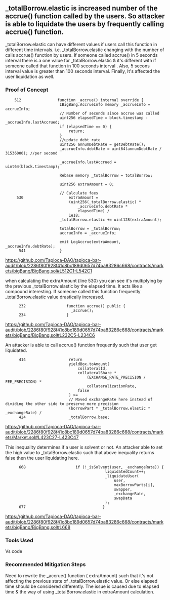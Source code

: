 ##  _totalBorrow.elastic is increased number of the accrue() function called by the users. So attacker is able to liquidate the users by frequently calling accrue() function. 

 _totalBorrow.elastic can have different values if users call this function in different time intervals. i.e.  _totalBorrow.elastic
 changing with the number of calls accrue() function by users. If someone called accrue() in 5 seconds interval  there is a one
 value for _totalBorrow.elastic & it's different with if someone called that function in 100 seconds interval . Also, 5 secons
 interval value is greater than 100 seconds interval. Finally, It's affected the user liquidation as well.

 ### Proof of Concept

        512                function _accrue() internal override {
                            IBigBang.AccrueInfo memory _accrueInfo = accrueInfo;
                            // Number of seconds since accrue was called
                            uint256 elapsedTime = block.timestamp - _accrueInfo.lastAccrued;
                            if (elapsedTime == 0) {
                                return;
                            }
                            //update debt rate
                            uint256 annumDebtRate = getDebtRate();
                            _accrueInfo.debtRate = uint64(annumDebtRate / 31536000); //per second
                    
                            _accrueInfo.lastAccrued = uint64(block.timestamp);
                    
                            Rebase memory _totalBorrow = totalBorrow;
                    
                            uint256 extraAmount = 0;
                    
                            // Calculate fees
         530                    extraAmount =
                                (uint256(_totalBorrow.elastic) *
                                    _accrueInfo.debtRate *
                                    elapsedTime) /
                                1e18;
                            _totalBorrow.elastic += uint128(extraAmount);
                    
                            totalBorrow = _totalBorrow;
                            accrueInfo = _accrueInfo;
                    
                            emit LogAccrue(extraAmount, _accrueInfo.debtRate);
          541               }
        
https://github.com/Tapioca-DAO/tapioca-bar-audit/blob/2286f80f928f41c8bc189d0657d74ba83286c668/contracts/markets/bigBang/BigBang.sol#L512C1-L542C1


when calculating the extraAmount (line 530) you can see it's multiplying by the previous _totalBorrow.elastic by the elapsed
time. It acts like a compound interesting. If someone called this function frequently _totalBorrow.elastic value drastically
increased. 


          232                  function accrue() public {
                                 _accrue();
          234                  }

https://github.com/Tapioca-DAO/tapioca-bar-audit/blob/2286f80f928f41c8bc189d0657d74ba83286c668/contracts/markets/bigBang/BigBang.sol#L232C5-L234C6

An attacker is able to call accrue() function frequently such that user get liquidated.

          414                   return
                                yieldBox.toAmount(
                                    collateralId,
                                    collateralShare *
                                        (EXCHANGE_RATE_PRECISION / FEE_PRECISION) *
                                        collateralizationRate,
                                    false
                                ) >=
                                // Moved exchangeRate here instead of dividing the other side to preserve more precision
                                (borrowPart * _totalBorrow.elastic * _exchangeRate) /
          424                   _totalBorrow.base;

https://github.com/Tapioca-DAO/tapioca-bar-audit/blob/2286f80f928f41c8bc189d0657d74ba83286c668/contracts/markets/Market.sol#L423C27-L423C47

This inequality determines if a user is solvent or not. An attacker able to set the high value to _totalBorrow.elastic such that
above inequality returns false then the user liquidating here. 




          668                      if (!_isSolvent(user, _exchangeRate)) {
                                                liquidatedCount++;
                                                _liquidateUser(
                                                    user,
                                                    maxBorrowParts[i],
                                                    swapper,
                                                    _exchangeRate,
                                                    swapData
                                                );
          677                                  }

          
https://github.com/Tapioca-DAO/tapioca-bar-audit/blob/2286f80f928f41c8bc189d0657d74ba83286c668/contracts/markets/bigBang/BigBang.sol#L668

### Tools Used
Vs code

###  Recommended Mitigation Steps

Need to rewrite the _accrue() function ( extraAmount) such that it's not affecting the previous state of _totalBorrow.elastic
value. Or else elapsed time should be considered differently. The issue is caused due to elapsed time & the way of using
_totalBorrow.elastic in extraAmount calculation. 



          


        

 


